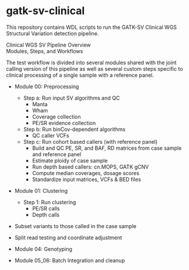 # gatk-sv-clinical  

This repository contains WDL scripts to run the GATK-SV Clinical WGS Structural Variation detection pipeline.
  
Clinical WGS SV Pipeline Overview  
Modules, Steps, and Workflows    

The test workflow is divided into several modules shared with the joint calling version of this pipeline as well as several 
custom steps specific to clinical processing of a single sample with a reference panel.  

- Module 00: Preprocessing  
	- Step a: Run input SV algorithms and QC
	    - Manta
	    - Wham
	    - Coverage collection
	    - PE/SR evidence collection  
  	- Step b: Run binCov-dependent algorithms  
        - QC caller VCFs
    - Step c: Run cohort based callers (with reference panel)
        - Build and QC PE, SR, and BAF, RD matrices from case sample and reference panel 
        - Estimate ploidy of case sample
        - Run depth based callers: cn.MOPS, GATK gCNV
        - Compute median coverages, dosage scores	
	    - Standardize input matrices, VCFs & BED files  
  
- Module 01: Clustering  
	- Step 1: Run clustering
	    - PE/SR calls
	    - Depth calls  
	      
- Subset variants to those called in the case sample	      	      
- Split read testing and coordinate adjustment

- Module 04: Genotyping  
  
- Module 05_06: Batch Integration and cleanup  
